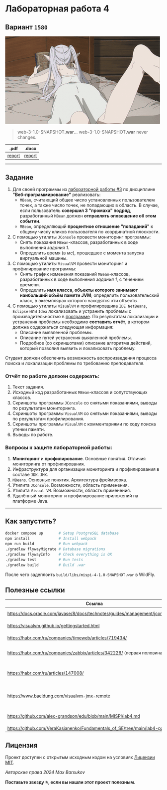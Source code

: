 # Лабораторная работа 4

## Вариант `1580`

<img alt="anime" src="./.resources/anime.gif" height="281">

> web-3-1.0-SNAPSHOT<b>.war</b>... web-3-1.0-SNAPSHOT<b>.war</b> never changes.

|.pdf|.docx|
|-|-|
| [report](./docs/report.pdf) | [report](./docs/report.docx) |

---

## Задание

1. Для своей программы из [лабораторной работы #3](https://se.ifmo.ru/courses/web#lab3) по дисциплине __"Веб-программирование"__ реализовать:
   - `MBean`, считающий общее число установленных пользователем точек, а также число точек, не попадающих в область. В случае, если пользователь **совершил 3 "промаха" подряд**, разработанный `MBean` должен **отправлять оповещение об этом событии**.
   - `MBean`, определяющий **процентное отношение "попаданий"** к общему числу кликов пользователя по координатной плоскости.
2. С помощью утилиты `JConsole` провести мониторинг программы:
   - Снять показания `MBean`-классов, разработанных в ходе выполнения *задания 1*.
   - Определить время (в *мс*), прошедшее с момента запуска виртуальной машины.
3. С помощью утилиты `VisualVM` провести мониторинг и профилирование программы:
   - Снять график изменения показаний `MBean`-классов, разработанных в ходе выполнения *задания 1*, с течением времени.
   - Определить **имя класса, объекты которого занимают наибольший объём памяти JVM**; определить пользовательский класс, в экземплярах которого находятся эти объекты.
4. С помощью утилиты `VisualVM` и профилировщика `IDE NetBeans`, `Eclipse` или `Idea` локализовать и устранить проблемы с производительностью в [программе](https://se.ifmo.ru/documents/10180/189115/HttpUnit.tar.gz/7bf1032e-d16e-be85-c71b-dbe73c0178ba?t=1651168887037&download=true). По результатам локализации и устранения проблемы необходимо **составить отчёт**, в котором должна содержаться следующая информация:
   - Описание выявленной проблемы.
   - Описание путей устранения выявленной проблемы.
   - Подробное (со скриншотами) описание алгоритма действий, который позволил выявить и локализовать проблему.

Студент должен обеспечить возможность воспроизведения процесса поиска и локализации проблемы по требованию преподавателя.

### Отчёт по работе должен содержать:

1. Текст задания.
2. Исходный код разработанных `MBean`-классов и сопутствующих классов.
3. Скриншоты программы `JConcole` со снятыми показаниями, выводы по результатам мониторинга.
4. Скриншоты программы `VisualVM` со снятыми показаниями, выводы по результатам профилирования.
5. Скриншоты программы `VisualVM` с комментариями по ходу поиска утечки памяти.
6. Выводы по работе.

### Вопросы к защите лабораторной работы:

1. **Мониторинг** и **профилирование**. Основные понятия. Отличия мониторинга от профилирования.
2. Инфраструктура для организации мониторинга и профилирования в составе `JDK`. `JMX`.
3. `MBeans`. Основные понятия. Архитектура фреймворка.
4. Утилита `JConsole`. Возможности, область применения.
5. Утилита `Visual VM`. Возможности, область применения.
6. Удалённый мониторинг и профилирование приложений на платформе Java.

---

## Как запустить?

```bash
docker compose up       # Setup PostgreSQL database
npm install             # Install webpack
npm run build           # Run webpack
./gradlew flywayMigrate # Database migrations
./gradlew flywayInfo    # Check everything is OK
./gradlew test          # Run tests
./gradlew build         # Build .war
```

После чего задеплоить `build/libs/mispi-4-1.0-SNAPSHOT.war` в WildFly.

## Полезные ссылки

| Ссылка                                                                          | Описание                              |
|---------------------------------------------------------------------------------|---------------------------------------|
| https://docs.oracle.com/javase/8/docs/technotes/guides/management/jconsole.html | Документация JConsole                 |
| https://visualvm.github.io/gettingstarted.html                                  | Документация VisualVM                 |
| https://habr.com/ru/companies/timeweb/articles/719434/                          | Анализ дампа кучи Java                |
| https://habr.com/ru/companies/zabbix/articles/342226/ (первая половина)         | Кратко про мониторинг в Java          |
| https://habr.com/ru/articles/147008/                                            | Гайд по запуску JConsole и VisualVM   |
| https://www.baeldung.com/visualvm-jmx-remote                                    | Конфигурация и использование VisualVM |
| https://github.com/alex-grandson/edu/blob/main/MISPI/lab4.md                    | Популярные вопросы по ЛР4             |
| https://github.com/VeraKasianenko/Fundamentals_of_SE/tree/main/lab4-part1       | Пример ЛР4                            |

## Лицензия <a name="license"></a>

Проект доступен с открытым исходным кодом на условиях [Лицензии MIT](https://opensource.org/license/mit/).

*Авторские права 2024 Max Barsukov*

**Поставьте звезду :star:, если вы нашли этот проект полезным.**
